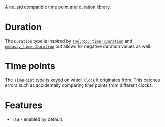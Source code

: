  A no_std compatible time point and duration library.

 # Duration

 The `Duration` type is inspired by [`smoltcp::time::Duration`] and
 [`embassy_time::Duration`] but allows for negative duration values as well.

 [`smoltcp::time::Duration`]: https://docs.rs/smoltcp/0.10.0/smoltcp/time/struct.Duration.html
 [`embassy_time::Duration`]: https://docs.embassy.dev/embassy-time/git/default/struct.Duration.html

 # Time points

 The `TimePoint` type is keyed on which `Clock` it originates from. This catches errors such
 as accidentally comparing time points from different clocks.

 # Features

   * `std` - enabled by default.
